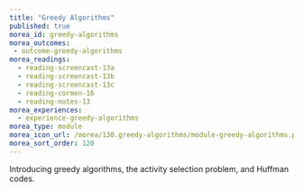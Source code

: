 ```yaml
---
title: "Greedy Algorithms"
published: true
morea_id: greedy-algorithms
morea_outcomes:
 - outcome-greedy-algorithms
morea_readings:
  - reading-screencast-13a
  - reading-screencast-13b
  - reading-screencast-13c
  - reading-cormen-16
  - reading-notes-13
morea_experiences:
  - experience-greedy-algorithms
morea_type: module
morea_icon_url: /morea/130.greedy-algorithms/module-greedy-algorithms.png
morea_sort_order: 120
---
```


Introducing greedy algorithms, the activity selection problem, and Huffman codes. 
